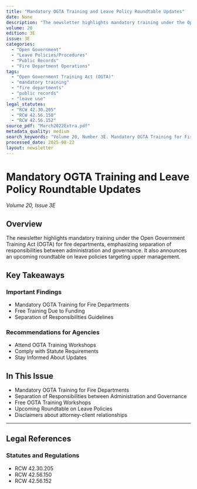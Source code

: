 ```yaml
---
title: "Mandatory OGTA Training and Leave Policy Roundtable Updates"
date: None
description: "The newsletter highlights mandatory training under the Open Government Training Act (OGTA) for fire departments, emphasizing separation of responsibilities between administration and governance. It also announces an upcoming roundtable on leave policies targeting upper management."
volume: 20
edition: 3E
issue: 3E
categories:
  - "Open Government"
  - "Leave Policies/Procedures"
  - "Public Records"
  - "Fire Department Operations"
tags:
  - "Open Government Training Act (OGTA)"
  - "mandatory training"
  - "fire departments"
  - "public records"
  - "leave use"
legal_statutes:
  - "RCW 42.30.205"
  - "RCW 42.56.150"
  - "RCW 42.56.152"
source_pdf: "March2022Extra.pdf"
metadata_quality: medium
search_keywords: "Volume 20, Number 3E. Mandatory OGTA Training for Fire Departments. Separation of Responsibilities between Administration and Governance. Free OGTA Training Workshops. Upcoming Roundtable on Leave Pol..."
processed_date: 2025-08-22
layout: newsletter
---
```


# Mandatory OGTA Training and Leave Policy Roundtable Updates

*Volume 20, Issue 3E*

## Overview

The newsletter highlights mandatory training under the Open Government Training Act (OGTA) for fire departments, emphasizing separation of responsibilities between administration and governance. It also announces an upcoming roundtable on leave policies targeting upper management.

## Key Takeaways

### Important Findings

- Mandatory OGTA Training for Fire Departments
- Free Training Due to Funding
- Separation of Responsibilities Guidelines

### Recommendations for Agencies

- Attend OGTA Training Workshops
- Comply with Statute Requirements
- Stay Informed About Updates

## In This Issue

- Mandatory OGTA Training for Fire Departments
- Separation of Responsibilities between Administration and Governance
- Free OGTA Training Workshops
- Upcoming Roundtable on Leave Policies
- Disclaimers about attorney-client relationships

---

## Legal References

### Statutes and Regulations

- RCW 42.30.205
- RCW 42.56.150
- RCW 42.56.152

